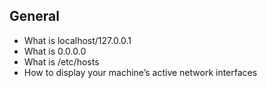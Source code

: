 ## General

- What is localhost/127.0.0.1
- What is 0.0.0.0
- What is /etc/hosts
- How to display your machine’s active network interfaces
